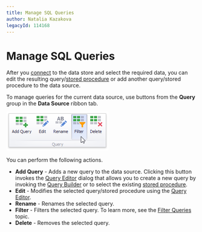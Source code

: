 ```yaml
---
title: Manage SQL Queries
author: Natalia Kazakova
legacyId: 114168
---
```

# Manage SQL Queries
After you [connect](../provide-data/connecting-to-sql-databases.md) to the data store and select the required data, you can edit the resulting query/[stored procedure](stored-procedures.md) or add another query/stored procedure to the data source.

To manage queries for the current data source, use buttons from the **Query** group in the **Data Source** ribbon tab.

![EditQueriesButton_Ribbon](../../../images/img118162.png)

You can perform the following actions.
* **Add Query** - Adds a new query to the data source. Clicking this button invokes the [Query Editor](using-the-query-editor.md) dialog that allows you to create a new query by invoking the [Query Builder](using-the-query-builder.md) or to select the existing [stored procedure](stored-procedures.md).
* **Edit** - Modifies the selected query/stored procedure using the [Query Editor](using-the-query-editor.md).
* **Rename** - Renames the selected query.
* **Filter** - Filters the selected query. To learn more, see the [Filter Queries](filter-queries.md) topic.
* **Delete** - Removes the selected query.